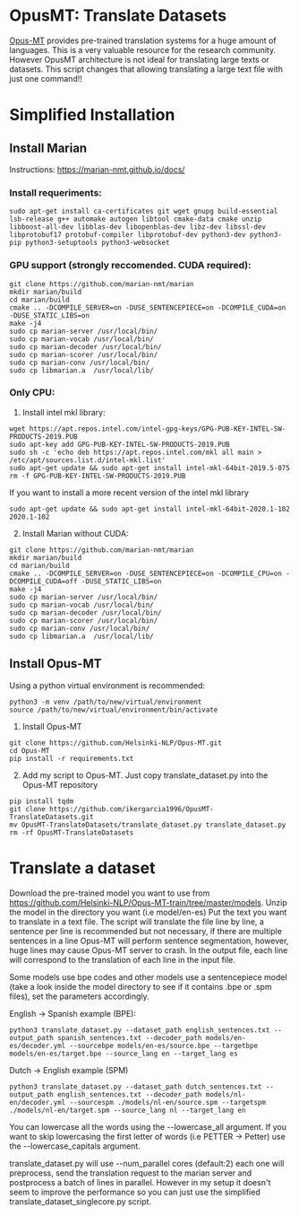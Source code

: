# OpusMT: Translate Datasets
[Opus-MT](https://github.com/Helsinki-NLP/Opus-MT) provides pre-trained translation systems for a huge amount of languages. This is a very valuable resource for the research community. However OpusMT architecture is not ideal for translating large texts or datasets. This script changes that allowing translating a large text file with just one command!!

# Simplified Installation
## Install Marian
Instructions: https://marian-nmt.github.io/docs/

### Install requeriments:
```
sudo apt-get install ca-certificates git wget gnupg build-essential lsb-release g++ automake autogen libtool cmake-data cmake unzip libboost-all-dev libblas-dev libopenblas-dev libz-dev libssl-dev libprotobuf17 protobuf-compiler libprotobuf-dev python3-dev python3-pip python3-setuptools python3-websocket
```

### GPU support (strongly reccomended. CUDA required):
```
git clone https://github.com/marian-nmt/marian
mkdir marian/build
cd marian/build
cmake .. -DCOMPILE_SERVER=on -DUSE_SENTENCEPIECE=on -DCOMPILE_CUDA=on -DUSE_STATIC_LIBS=on
make -j4
sudo cp marian-server /usr/local/bin/
sudo cp marian-vocab /usr/local/bin/
sudo cp marian-decoder /usr/local/bin/
sudo cp marian-scorer /usr/local/bin/
sudo cp marian-conv /usr/local/bin/
sudo cp libmarian.a  /usr/local/lib/
```

### Only CPU:

1) Install intel mkl library:

```
wget https://apt.repos.intel.com/intel-gpg-keys/GPG-PUB-KEY-INTEL-SW-PRODUCTS-2019.PUB
sudo apt-key add GPG-PUB-KEY-INTEL-SW-PRODUCTS-2019.PUB
sudo sh -c 'echo deb https://apt.repos.intel.com/mkl all main > /etc/apt/sources.list.d/intel-mkl.list'
sudo apt-get update && sudo apt-get install intel-mkl-64bit-2019.5-075
rm -f GPG-PUB-KEY-INTEL-SW-PRODUCTS-2019.PUB
```
If you want to install a more recent version of the intel mkl library
```
sudo apt-get update && sudo apt-get install intel-mkl-64bit-2020.1-102 2020.1-102
```

2) Install Marian without CUDA: 

```
git clone https://github.com/marian-nmt/marian
mkdir marian/build
cd marian/build
cmake .. -DCOMPILE_SERVER=on -DUSE_SENTENCEPIECE=on -DCOMPILE_CPU=on -DCOMPILE_CUDA=off -DUSE_STATIC_LIBS=on
make -j4
sudo cp marian-server /usr/local/bin/
sudo cp marian-vocab /usr/local/bin/
sudo cp marian-decoder /usr/local/bin/
sudo cp marian-scorer /usr/local/bin/
sudo cp marian-conv /usr/local/bin/
sudo cp libmarian.a  /usr/local/lib/
```


## Install Opus-MT
Using a python virtual environment is recommended:
```
python3 -m venv /path/to/new/virtual/environment
source /path/to/new/virtual/environment/bin/activate
```
1) Install Opus-MT
```
git clone https://github.com/Helsinki-NLP/Opus-MT.git
cd Opus-MT
pip install -r requirements.txt
```

2) Add my script to Opus-MT. Just copy translate_dataset.py into the Opus-MT repository
```
pip install tqdm
git clone https://github.com/ikergarcia1996/OpusMT-TranslateDatasets.git
mv OpusMT-TranslateDatasets/translate_dataset.py translate_dataset.py
rm -rf OpusMT-TranslateDatasets
```

# Translate a dataset

Download the pre-trained model you want to use from https://github.com/Helsinki-NLP/Opus-MT-train/tree/master/models.
Unzip the model in the directory you want (i.e model/en-es)
Put the text you want to translate in a text file. The script will translate the file line by line, a sentence per line is recommended but not necessary, if there are multiple sentences in a line Opus-MT will perform sentence segmentation, however, huge lines may cause Opus-MT server to crash. In the output file, each line will correspond to the translation of each line in the input file. 

Some models use bpe codes and other models use a sentencepiece model (take a look inside the model directory to see if it contains .bpe or .spm files), set the parameters accordingly.

English -> Spanish example (BPE): 
```
python3 translate_dataset.py --dataset_path english_sentences.txt --output_path spanish_sentences.txt --decoder_path models/en-es/decoder.yml --sourcebpe models/en-es/source.bpe --targetbpe models/en-es/target.bpe --source_lang en --target_lang es 
```

Dutch -> English example (SPM)
```
python3 translate_dataset.py --dataset_path dutch_sentences.txt --output_path english_sentences.txt --decoder_path models/nl-en/decoder.yml --sourcespm ./models/nl-en/source.spm --targetspm ./models/nl-en/target.spm --source_lang nl --target_lang en      
```

You can lowercase all the words using the --lowercase_all argument. If you want to skip lowercasing the first letter of words (i.e PETTER -> Petter) use the --lowercase_capitals argument. 


translate_dataset.py will use --num_parallel cores (default:2) each one will preprocess, send the translation request to the marian server and postprocess a batch of lines in parallel. However in my setup it doesn't seem to improve the performance so you can just use the simplified translate_dataset_singlecore.py script. 
